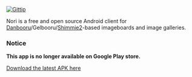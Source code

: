 [![Gittip](http://img.shields.io/gittip/tjg1.svg)](https://www.gittip.com/tjg1/)

Nori is a free and open source Android client for [Danbooru](https://github.com/r888888888/danbooru)/Gelbooru/[Shimmie2](https://github.com/shish/shimmie2)-based imageboards and image galleries.

### Notice ###
**This app is no longer available on Google Play store.**

[Download the latest APK here](https://github.com/tjg1/nori/releases/download/v2.0.0-RC2/app-release.apk)
